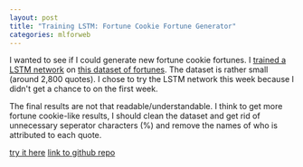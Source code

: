 ```yaml
---
layout: post
title: "Training LSTM: Fortune Cookie Fortune Generator"
categories: mlforweb
---
```


I wanted to see if I could generate new fortune cookie fortunes. I [trained a LSTM network](https://github.com/ml5js/training-lstm) on [this dataset of fortunes](https://github.com/bmc/fortunes). The dataset is rather small (around 2,800 quotes). I chose to try the LSTM network this week because I didn't get a chance to on the first week.

The final results are not that readable/understandable. I think to get more fortune cookie-like results, I should clean the dataset and get rid of unnecessary seperator characters (%) and remove the names of who is attributed to each quote.

[try it here](http://blog.jzhong.today/LSTMFortuneCookieGenerator/)
[link to github repo](https://github.com/jirrian/LSTMFortuneCookieGenerator)
